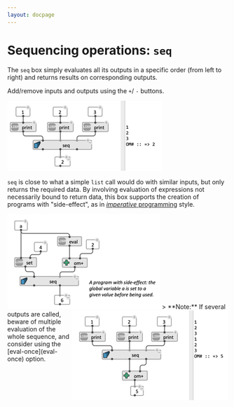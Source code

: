 ```yaml
---
layout: docpage
---
```


# Sequencing operations: `seq`

The `seq` box simply evaluates all its outputs in a specific order (from left to right) and returns results on corresponding outputs.  

Add/remove inputs and outputs using the `+`/ `-` buttons.

<img src="seq_img/seq.png"> 


`seq` is close to what a simple `list` call would do with similar inputs, but only returns the required data. By involving evaluation of expressions not necessarily bound to return data, this box supports the creation of programs with "side-effect", as in [_imperative_ programming](https://en.wikipedia.org/wiki/Imperative_programming) style.

<img src="seq_img/seq-side-effect.png"> 


<img src="seq_img/seq-ev-once.png" align="right"> 
> **Note:** If several outputs are called, beware of multiple evaluation of the whole sequence, and consider using the [eval-once](eval-once) option. 


